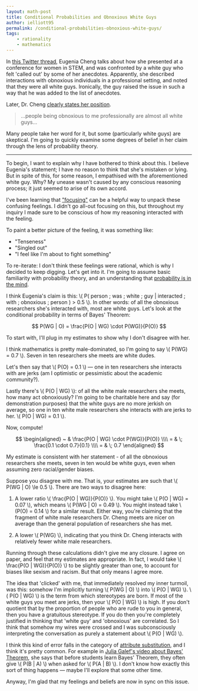 ```yaml
---
layout: math-post
title: Conditional Probabilities and Obnoxious White Guys
author: ielliott95
permalink: /conditional-probabilities-obnoxious-white-guys/
tags:
    - rationality
    - mathematics
---
```


In [this Twitter thread](https://twitter.com/DrEugeniaCheng/status/1124795257814691841),
Eugenia Cheng talks about how she presented at a conference for women in STEM, and was
confronted by a white guy who felt 'called out' by some of her anecdotes. Apparently, she
described interactions with obnoxious individuals in a professional setting, and noted that
they were all white guys. Ironically, the guy raised the issue in such a way that he was added
to the list of anecdotes.

Later, Dr. Cheng [clearly states her position](https://twitter.com/DrEugeniaCheng/status/1124805201452515328).

> ...people being obnoxious to me professionally are almost all white guys...

Many people take her word for it, but some (particularly white guys) are skeptical. I'm going to
quickly examine some degrees of belief in her claim through the lens of probability theory.

---

To begin, I want to explain why I have bothered to think about this. I believe Eugenia's statement;
I have no reason to think that she's mistaken or lying. But in spite of this, for some reason, I
empathised with the aforementioned white guy. Why? My unease wasn't caused by any conscious
reasoning process; it just seemed to arise of its own accord.

I've been learning that ["focusing"](https://medium.com/@ThingMaker/focusing-for-skeptics-6b949ef33a4f)
can be a helpful way to unpack these confusing feelings. I didn't go all-out focusing on this,
but throughout my inquiry I made sure to be conscious of how my reasoning interacted with the feeling.

To paint a better picture of the feeling, it was something like:

* "Tenseness"
* "Singled out"
* "I feel like I'm about to fight something"

To re-iterate: I don't think these feelings were rational, which is why I decided to keep digging. Let's
get into it. I'm going to assume basic familiarity with probability theory, and an understanding that
[probability is in the mind](https://www.lesswrong.com/posts/f6ZLxEWaankRZ2Crv/probability-is-in-the-mind).

I think Eugenia's claim is this:
\\( P( person \; was \; white \; guy | interacted \; with \; obnoxious \; person ) > 0.5 \\). In other
words: of all the obnoxious researchers she's interacted with, most are white guys. Let's look at the 
conditional probability in terms of Bayes' Theorem:

$$ P(WG | O) = \frac{P(O | WG) \cdot P(WG)}{P(O)} $$

To start with, I'll plug in my estimates to show why I don't disagree with her.

I think mathematics is pretty
male-dominated, so I'm going to say \\( P(WG) = 0.7 \\). Seven in ten researchers she meets are white dudes. 

Let's then say that \\( P(O) = 0.1 \\) &mdash; one in ten researchers she interacts with are jerks (am I optimistic or 
pessimistic about the academic community?). 

Lastly there's \\( P(O | WG) \\): of all the white male researchers she meets, how many act
obnoxiously? I'm going to be charitable here and say (for demonstration purposes) that the white guys are
no more jerkish on average, so one in ten white male researchers she interacts with are jerks to her. 
\\( P(O | WG) = 0.1 \\). 

Now, compute!

$$
\begin{aligned}
~ & \frac{P(O | WG) \cdot P(WG)}{P(O)} \\\\
= & \; \frac{0.1 \cdot 0.7}{0.1} \\\\
= & \; 0.7
\end{aligned}
$$

My estimate is consistent with her statement - of all the obnoxious researchers she meets, seven in ten
would be white guys, even when assuming zero racial/gender biases.

Suppose you disagree with me. That is, your estimates are such that \\( P(WG | O) \le 0.5 \\). There are two ways
to disagree here:

1. A lower ratio \\( \frac{P(O | WG)}{P(O)} \\). You might take 
  \\( P(O | WG) = 0.07 \\), which  means \\( P(WG | O) = 0.49 \\). You might instead take 
  \\(P(O) = 0.14 \\) for a similar result. Either way, you're claiming that the fragment of 
  white male researchers Dr. Cheng meets are nicer on average than the general population of 
  researchers she has met.

2. A lower \\( P(WG) \\), indicating that you think Dr. Cheng interacts with relatively fewer white
   male researchers.

Running through these calculations didn't give me any closure. I agree on paper, and feel that my estimates are
appropriate. In fact, I would take \\( \frac{P(O | WG)}{P(O)} \\) to be slightly greater than one, to account 
for biases like sexism and racism. But that only means I agree more.

The idea that 'clicked' with me, that immediately resolved my inner turmoil, was this: somehow I'm implicitly
turning
\\( P(WG | O) \\) into \\( P(O | WG) \\). \\( P(O | WG) \\) is the term from which stereotypes are born. If most
of the white guys you meet are jerks, then your \\( P(O | WG) \\) is high. If you don't quotient that by the 
proportion of people who are rude to you in general, then you have a gratuitous stereotype. If you do then
you're completely justified in thinking that 'white guy' and 'obnoxious' are correlated. So I think that somehow
my wires were crossed and I was subconsciously interpreting the conversation as purely a statement about 
\\( P(O | WG) \\).

I think this kind of error falls in the category of 
[attribute substitution](https://en.wikipedia.org/wiki/Attribute_substitution), and I think it's pretty common.
For example in [Julia Galef's video about Bayes' Theorem](https://www.youtube.com/watch?v=BrK7X_XlGB8), she says that before 
students learn Bayes' Theorem, they often give \\( P(B | A) \\) when asked for \\( P(A | B) \\). I 
don't know how exactly this sort of thing happens &mdash; maybe I'll explore that some other time. 

Anyway, I'm glad that my feelings and beliefs are now in sync on this issue.
